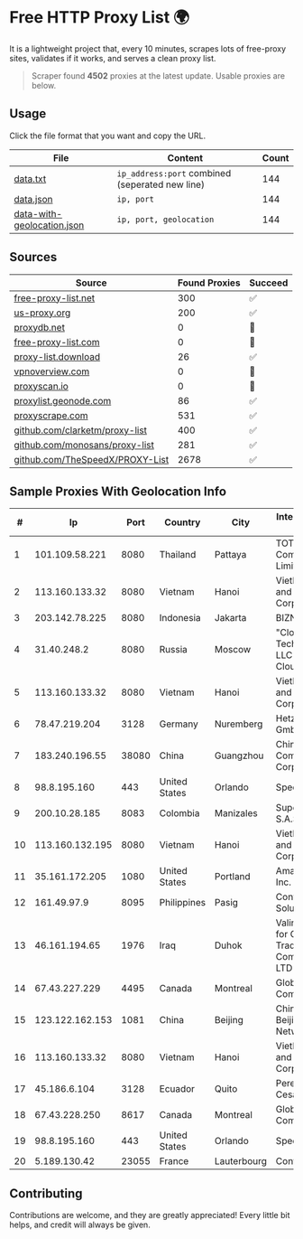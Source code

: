 
# Free HTTP Proxy List 🌍

It is a lightweight project that, every 10 minutes, scrapes lots of free-proxy sites, validates if it works, and serves a clean proxy list.


> Scraper found **4502** proxies at the latest update. Usable proxies are below.

## Usage

Click the file format that you want and copy the URL.


|File|Content|Count|
|----|-------|-----|
|[data.txt](https://raw.githubusercontent.com/themiralay/Proxy-List-World/master/data.txt)|`ip_address:port` combined (seperated new line)|144|
|[data.json](https://raw.githubusercontent.com/themiralay/Proxy-List-World/master/data.json)|`ip, port`|144|
|[data-with-geolocation.json](https://raw.githubusercontent.com/themiralay/Proxy-List-World/master/data-with-geolocation.json)|`ip, port, geolocation`|144|

## Sources

|Source|Found Proxies|Succeed|
|------|-------------|-------|
|[free-proxy-list.net](https://free-proxy-list.net)|300|✅|
|[us-proxy.org](https://www.us-proxy.org)|200|✅|
|[proxydb.net](http://proxydb.net)|0|🚫|
|[free-proxy-list.com](https://free-proxy-list.com/?page=&port=&type%5B%5D=http&type%5B%5D=https&up_time=0&search=Search)|0|🚫|
|[proxy-list.download](https://www.proxy-list.download/HTTP)|26|✅|
|[vpnoverview.com](https://vpnoverview.com/privacy/anonymous-browsing/free-proxy-servers)|0|🚫|
|[proxyscan.io](https://www.proxyscan.io)|0|🚫|
|[proxylist.geonode.com](https://proxylist.geonode.com/api/proxy-list?limit=300&page=1&sort_by=lastChecked&sort_type=desc&protocols=http,https)|86|✅|
|[proxyscrape.com](https://api.proxyscrape.com/v2/?request=displayproxies&protocol=http&timeout=10000&country=all&ssl=all&anonymity=all)|531|✅|
|[github.com/clarketm/proxy-list](https://raw.githubusercontent.com/clarketm/proxy-list/master/proxy-list-raw.txt)|400|✅|
|[github.com/monosans/proxy-list](https://raw.githubusercontent.com/monosans/proxy-list/main/proxies/http.txt)|281|✅|
|[github.com/TheSpeedX/PROXY-List](https://raw.githubusercontent.com/TheSpeedX/PROXY-List/master/http.txt)|2678|✅|


## Sample Proxies With Geolocation Info

|#|Ip|Port|Country|City|Internet Service Provider|
|-|--|----|-------|----|-------------------------|
|1|101.109.58.221|8080|Thailand|Pattaya|TOT Public Company Limited|
|2|113.160.133.32|8080|Vietnam|Hanoi|VietNam Post and Telecom Corporation|
|3|203.142.78.225|8080|Indonesia|Jakarta|BIZNET|
|4|31.40.248.2|8080|Russia|Moscow|"Cloud Technologies" LLC trading as Cloud.ru|
|5|113.160.133.32|8080|Vietnam|Hanoi|VietNam Post and Telecom Corporation|
|6|78.47.219.204|3128|Germany|Nuremberg|Hetzner Online GmbH|
|7|183.240.196.55|38080|China|Guangzhou|China Mobile Communications Corporation|
|8|98.8.195.160|443|United States|Orlando|Spectrum|
|9|200.10.28.185|8083|Colombia|Manizales|Super Redes S.A.S|
|10|113.160.132.195|8080|Vietnam|Hanoi|VietNam Post and Telecom Corporation|
|11|35.161.172.205|1080|United States|Portland|Amazon.com, Inc.|
|12|161.49.97.9|8095|Philippines|Pasig|Converge ICT Solution Inc|
|13|46.161.194.65|1976|Iraq|Duhok|Valin Company for General Trading and Communication LTD|
|14|67.43.227.229|4495|Canada|Montreal|GloboTech Communications|
|15|123.122.162.153|1081|China|Beijing|China Unicom Beijing Province Network|
|16|113.160.133.32|8080|Vietnam|Hanoi|VietNam Post and Telecom Corporation|
|17|45.186.6.104|3128|Ecuador|Quito|Perez Tito Julio Cesar|
|18|67.43.228.250|8617|Canada|Montreal|GloboTech Communications|
|19|98.8.195.160|443|United States|Orlando|Spectrum|
|20|5.189.130.42|23055|France|Lauterbourg|Contabo GmbH|



## Contributing

Contributions are welcome, and they are greatly appreciated! Every
little bit helps, and credit will always be given.

